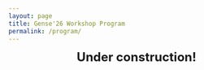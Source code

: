 ```yaml
---
layout: page
title: Gense'26 Workshop Program
permalink: /program/
---
```


<center><font size="5"><b>Under construction!</b></font></center>

<!--
<link rel="stylesheet" href="/css/schedule.css">

<div class="col-md-8 ml-auto mr-auto text-left">
    <div class="row">
        <div class="ml-auto mr-auto text-left">
            <div class="section section-team text-center">
                <div class="container">
                    <h1 class="title text-center">Workshop Program</h1>
                    <br>
                </div>
                
                <table class="schedule">
                    <tr>
                        <td class="time">09:00 - 09:10</td>
                        <td class="session">Workshop Opening</td>
                    </tr>
                    <tr>
                        <td class="time">09:10 - 09:40 </td>
                        <td class="session">Keynote
                            <br>
                            <span class="title">The Real Impact of AI Tools on Software Development: An Industry Perspective</span>
                            <span class="authors">Steve Haupt, Andrena</span>
                            <br>
                            <span class="sub-title">AI tooling is transforming software engineering, offering unprecedented
                                opportunities for innovation and efficiency, but it also brings
                                significant risks. This talk provides an industry perspective on the
                                spectrum of AI tools in use today, showcasing what is possible when
                                cutting-edge tools are embraced to their full potential, and the
                                measurable efficiency gains they deliver.
                            </span>
                        </td>
                    </tr>
                    <tr>
                        <td class="time">09:40 - 10:10 </td>
                        <td class="session">Presentation of accepted contribution
                            <br>
                            <span class="title">Code Generation for Niche Programming Languages with Large Language Models</span>
                            <br>
                            <span class="authors">Philipp Kogler, Wei Chen and Stefan Wallner (Siemens Österreich)</span>
                        </td>
                    </tr>
                    
                    <tr>
                        <td class="time">10:10 - 10:40</td>
                        <td class="session">Presentation of accepted contribution
                            <br>
                            <span class="title">Stories Complicate Things: A Qualitative Analysis of Coding Problems (Un)solved by GitHub Copilot</span>
                            <br>
                            <span class="authors">Julian Oertel (University of Rostock), Jil Klünder (Leibniz University Hannover) and Regina Hebig (University of Rostock)</span>
                        </td>
                    </tr>
                    <tr>
                        <td class="time">10:40 - 11:10</td>
                        <td class="session">Coffee Break</td>
                    </tr>
                    <tr>
                        <td colspan="2"><hr /></td>
                    </tr>
                    
                    <tr>
                        <td class="time">11:10 - 11:40 </td>
                        <td class="session">Keynote
                            <br>
                            <span class="title">AI-Assisted Correctness-by-Construction Software Development</span>
                            <br>
                            <span class="authors">Maximilian Kodetzki, Karlsruhe Institute of Technology</span>
                            <br>
                            <span class="sub-title">In recent years, research on artificial intelligence has made great progress. AI-tools are getting better in simulating human reasoning and behavior every day. We discuss the extent to which AI-tools can support Correctness-by-Construction (CbC) engineering. This is an approach of formal methods for developing functionally correct programs incrementally on the basis of a formal specification. Using sound refinement rules, the correctness of the constructed program can already be guaranteed in the development process. We analyze the CbC development process regarding steps for potential AI-tool support in the tool CorC, which implements CbC. We classify the findings in five areas of interest: refinement process, specification generation, code generation, deductive verification, and interpretation. Based on existing work, expert knowledge, and prototypical experiments, we discuss for each of the areas whether and to what extent AI-tools can support CbC software development. We address the risk of AI-tools in formal methods and present our vision of AI-integration in the tool CorC to support developers in constructing programs using CbC engineering.
                            </span>
                        </td>
                    </tr>
                    <tr>
                        <td class="time">11:40 - 12:10 </td>
                        <td class="session">Presentation of accepted contribution
                            <br>
                            <span class="title">On the logical (in)consistency of code-generating LLMs</span>
                            <br>
                            <span class="authors">Ke Dong, William Hsu, Pascal Hitzler and Eugene Vasserman (Kansas State University, USA)</span>
                        </td>
                    </tr>
                    <tr>
                        <td class="time">12:10 - 12:30</td>
                        <td class="session">Reflexion round & end of workshop</td>
                    </tr>
                </table>
            </div>
        </div>
    </div>
</div>
-->